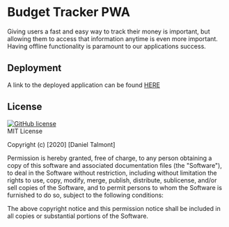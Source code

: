 # Budget Tracker PWA
Giving users a fast and easy way to track their money is important, but allowing them to access that information anytime is even more important. Having offline functionality is paramount to our applications success.
<br>
## Deployment
A link to the deployed application can be found [HERE](https://danny-budget-tracker.herokuapp.com/)<br>
## License
[![GitHub license](https://img.shields.io/github/license/Naereen/StrapDown.js.svg)](https://github.com/dantalmont)
<br>
MIT License

Copyright (c) [2020] [Daniel Talmont]

Permission is hereby granted, free of charge, to any person obtaining a copy
of this software and associated documentation files (the "Software"), to deal
in the Software without restriction, including without limitation the rights
to use, copy, modify, merge, publish, distribute, sublicense, and/or sell
copies of the Software, and to permit persons to whom the Software is
furnished to do so, subject to the following conditions:

The above copyright notice and this permission notice shall be included in all
copies or substantial portions of the Software.